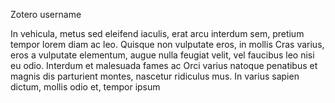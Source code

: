 Zotero username

In vehicula, metus sed eleifend iaculis, erat arcu interdum sem, pretium tempor lorem diam ac leo. Quisque non vulputate eros, in mollis
Cras varius, eros a vulputate elementum, augue nulla feugiat velit, vel faucibus leo nisi eu odio. Interdum et malesuada fames ac
Orci varius natoque penatibus et magnis dis parturient montes, nascetur ridiculus mus. In varius sapien dictum, mollis odio et, tempor ipsum
